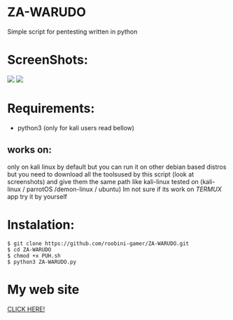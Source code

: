 # ZA-WARUDO
Simple script for pentesting written in python

# ScreenShots:
<a>
  <img src="https://i.ibb.co/sgJDkBr/Screenshot-2021-06-29-21-45-03.png">
  <img src="https://i.ibb.co/TYNyk7z/Screenshot-2021-06-29-21-44-13.png">
</a>

# Requirements:
- python3 (only for kali users read bellow)

## works on:
only on kali linux by default but you can run it on other debian based distros
but you need to download all the toolsused by this script (look at screenshots)
and give them the same path like kali-linux
tested on (kali-linux / parrotOS /demon-linux / ubuntu)
Im not sure if its work on *TERMUX* app try it by yourself

# Instalation:
```
$ git clone https://github.com/roobini-gamer/ZA-WARUDO.git
$ cd ZA-WARUDO
$ chmod +x PUH.sh
$ python3 ZA-WARUDO.py
```

# My web site

<a href="https://bit.ly/3llxWWO">CLICK HERE!</a>
